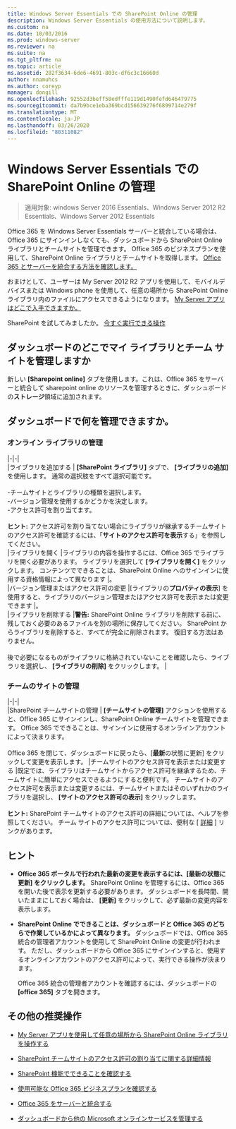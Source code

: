 ```yaml
---
title: Windows Server Essentials での SharePoint Online の管理
description: Windows Server Essentials の使用方法について説明します。
ms.custom: na
ms.date: 10/03/2016
ms.prod: windows-server
ms.reviewer: na
ms.suite: na
ms.tgt_pltfrm: na
ms.topic: article
ms.assetid: 282f3634-6de6-4691-803c-df6c3c16660d
author: nnamuhcs
ms.author: coreyp
manager: dongill
ms.openlocfilehash: 92552d3beff58edfffe119d1490fefd646479775
ms.sourcegitcommit: da7b9bce1eba369bcd156639276f6899714e279f
ms.translationtype: MT
ms.contentlocale: ja-JP
ms.lasthandoff: 03/26/2020
ms.locfileid: "80311082"
---
```

# <a name="manage-sharepoint-online-in-windows-server-essentials"></a>Windows Server Essentials での SharePoint Online の管理

>適用対象: windows Server 2016 Essentials、Windows Server 2012 R2 Essentials、Windows Server 2012 Essentials

Office 365 を Windows Server Essentials サーバーと統合している場合は、Office 365 にサインインしなくても、ダッシュボードから SharePoint Online ライブラリとチームサイトを管理できます。 Office 365 のビジネスプランを使用して、SharePoint Online ライブラリとチームサイトを取得します。 [Office 365 とサーバーを統合する方法を確認します。](Manage-Office-365-in-Windows-Server-Essentials.md)  
  
 おまけとして、ユーザーは My Server 2012 R2 アプリを使用して、モバイルデバイスまたは Windows phone を使用して、任意の場所から SharePoint Online ライブラリ内のファイルにアクセスできるようになります。 [My Server アプリはどこで入手できますか。](../use/Use-the-My-Server-App-to-Connect-to-Windows-Server-Essentials.md)  
  
 SharePoint を試してみましたか。 [今すぐ実行できる操作](https://office.microsoft.com/office365-sharepoint-online-enterprise-help/get-started-with-sharepoint-2013-HA102772778.aspx)  
  
## <a name="where-on-the-dashboard-will-i-manage-my-libraries-and-team-sites"></a>ダッシュボードのどこでマイ ライブラリとチーム サイトを管理しますか  
 新しい **[Sharepoint online]** タブを使用します。これは、Office 365 をサーバーと統合して sharepoint online のリソースを管理するときに、ダッシュボードの**ストレージ**領域に追加されます。  

  
## <a name="what-can-i-manage-from-the-dashboard"></a>ダッシュボードで何を管理できますか。  
  
### <a name="manage-your-online-libraries"></a>オンライン ライブラリの管理  
   
|-|-|  
|ライブラリを追加する | **[SharePoint ライブラリ]** タブで、 **[ライブラリの追加]** を使用します。 通常の選択肢をすべて選択可能です。<br /><br /> -チームサイトとライブラリの種類を選択します。<br />-バージョン管理を使用するかどうかを決定します。<br />-アクセス許可を割り当てます。<br /><br /> **ヒント:** アクセス許可を割り当てない場合にライブラリが継承するチームサイトのアクセス許可を確認するには、「**サイトのアクセス許可を表示**する」を参照してください。  
|ライブラリを開く |ライブラリの内容を操作するには、Office 365 でライブラリを開く必要があります。 ライブラリを選択して **[ライブラリを開く]** をクリックします。 コンテンツでできることは、SharePoint Online へのサインインに使用する資格情報によって異なります |。  
|バージョン管理またはアクセス許可の変更 |[ライブラリの**プロパティの表示**] を使用すると、ライブラリのバージョン管理またはアクセス許可を表示または変更できます |。  
|ライブラリを削除する |**警告:** SharePoint Online ライブラリを削除する前に、残しておく必要のあるファイルを別の場所に保存してください。 SharePoint からライブラリを削除すると、すべてが完全に削除されます。 復旧する方法はありません。<br /><br /> 後で必要になるものがライブラリに格納されていないことを確認したら、ライブラリを選択し、 **[ライブラリの削除]** をクリックします。 |  
  
### <a name="manage-your-team-sites"></a>チームのサイトの管理  
 
|-|-|  
|SharePoint チームサイトの管理 | **[チームサイトの管理]** アクションを使用すると、Office 365 にサインインし、SharePoint Online チームサイトを管理できます。 Office 365 でできることは、サインインに使用するオンラインアカウントによって決まります。<br /><br /> Office 365 を閉じて、ダッシュボードに戻ったら、[**最新**の状態に更新] をクリックして変更を表示します。 |チームサイトのアクセス許可を表示または変更する |既定では、ライブラリはチームサイトからアクセス許可を継承するため、チームサイトに簡単にアクセスできるようにすると便利です。 チームサイトのアクセス許可を表示または変更するには、チームサイトまたはそのいずれかのライブラリを選択し、 **[サイトのアクセス許可の表示]** をクリックします。<br /><br /> **ヒント:** SharePoint チームサイトのアクセス許可の詳細については、ヘルプを参照してください。 チーム サイトのアクセス許可については、便利な [ [詳細](https://office.microsoft.com/office365-sharepoint-online-enterprise-help/introduction-control-user-access-with-permissions-HA102771919.aspx?CTT=5&origin=HA102771924) ] リンクがあります。  
  
## <a name="tips"></a>ヒント  
  
-   **Office 365 ポータルで行われた最新の変更を表示するには、[最新の状態に更新] をクリックします。** SharePoint Online を管理するには、Office 365 を開いた後で表示を更新する必要があります。 ダッシュボードを長時間、開いたままにしておく場合は、 **[更新]** をクリックして、必ず最新の変更内容を表示します。  
  
-   **SharePoint Online でできることは、ダッシュボードと Office 365 のどちらで作業しているかによって異なります。** ダッシュボードでは、Office 365 統合の管理者アカウントを使用して SharePoint Online の変更が行われます。 ただし、ダッシュボードから Office 365 にサインインすると、使用するオンラインアカウントのアクセス許可によって、実行できる操作が決まります。  
  
     Office 365 統合の管理者アカウントを確認するには、ダッシュボードの **[office 365]** タブを開きます。  
  
## <a name="other-things-you-might-want-to-do"></a>その他の推奨操作  
  
-   [My Server アプリを使用して任意の場所から SharePoint Online ライブラリを操作する](../use/Use-the-My-Server-App-to-Connect-to-Windows-Server-Essentials.md)  
  
-   [SharePoint チームサイトのアクセス許可の割り当てに関する詳細情報](https://office.microsoft.com/office365-sharepoint-online-enterprise-help/introduction-control-user-access-with-permissions-HA102771919.aspx?CTT=5&origin=HA102771924)  
  
-   [SharePoint 機能でできることを確認する](https://office.microsoft.com/office365-sharepoint-online-enterprise-help/get-started-with-sharepoint-2013-HA102772778.aspx)  
  
-   [使用可能な Office 365 ビジネスプランを確認する](https://office.microsoft.com/business/compare-office-365-for-business-plans-FX102918419.aspx?CR_CC=200061904&WT.srch=1&WT.mc_ID=PS_bing_O365Comm_what-is-office-365-for_Text)  
  
-   [Office 365 をサーバーと統合する](Manage-Office-365-in-Windows-Server-Essentials.md)  
  
-   [ダッシュボードから他の Microsoft オンラインサービスを管理する](Manage-Microsoft-Online-Services-in-Windows-Server-Essentials.md)
